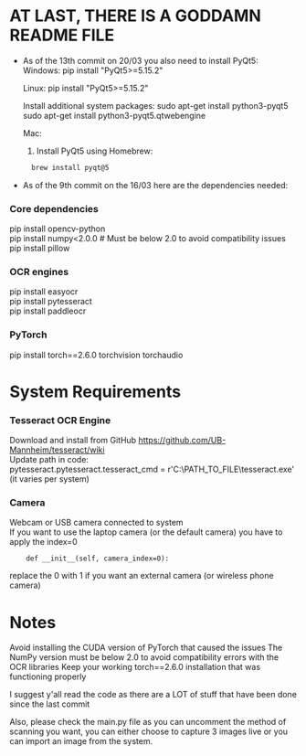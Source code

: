 # AT LAST, THERE IS A GODDAMN README FILE
- As of the 13th commit on 20/03 you also need to install PyQt5:
  Windows:
    pip install "PyQt5>=5.15.2"

  Linux:
      pip install "PyQt5>=5.15.2"
  
    Install additional system packages:
      sudo apt-get install python3-pyqt5
      sudo apt-get install python3-pyqt5.qtwebengine

  Mac:
   1. Install PyQt5 using Homebrew:
   ```bash
     brew install pyqt@5


- As of the 9th commit on the 16/03 here are the dependencies needed:

 
### Core dependencies
pip install opencv-python   
pip install numpy<2.0.0  # Must be below 2.0 to avoid compatibility issues  
pip install pillow

### OCR engines
pip install easyocr  
pip install pytesseract   
pip install paddleocr 

### PyTorch 
pip install torch==2.6.0 torchvision torchaudio


# System Requirements
### Tesseract OCR Engine  

Download and install from GitHub https://github.com/UB-Mannheim/tesseract/wiki  
Update path in code:  
pytesseract.pytesseract.tesseract_cmd = r'C:\PATH_TO_FILE\tesseract.exe' (it varies per system)

### Camera  
Webcam or USB camera connected to system    
If you want to use the laptop camera (or the default camera) you have to apply the index=0
```
    def __init__(self, camera_index=0):
```
replace the 0 with 1 if you want an external camera (or wireless phone camera)

# Notes 
Avoid installing the CUDA version of PyTorch that caused the issues
The NumPy version must be below 2.0 to avoid compatibility errors with the OCR libraries
Keep your working torch==2.6.0 installation that was functioning properly

I suggest y'all read the code as there are a LOT of stuff that have been done since the last commit  

Also, please check the main.py file as you can uncomment the method of scanning you want,
you can either choose to capture 3 images live or you can import an image from the system.



